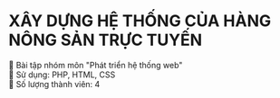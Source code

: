 # XÂY DỰNG HỆ THỐNG CỦA HÀNG NÔNG SẢN TRỰC TUYẾN

🍅 Bài tập nhóm môn "Phát triển hệ thống web"
<br>
🍅 Sử dụng: PHP, HTML, CSS
<br>
🍅 Số lượng thành viên: 4
<br>
